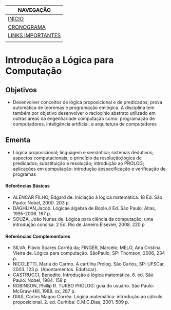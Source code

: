 |  NAVEGAÇÃO 	|
|---	        |
|  [INÍCIO](https://gabrieldeio.github.io/logicaparacomputacao.github.io/) 	        |
|  [CRONOGRAMA](cronograma/) 	        |
|  [LINKS IMPORTANTES](links-importantes/)	        |
|   	        |


# Introdução a Lógica para Computação

## Objetivos
 * Desenvolver conceitos de lógica proposicional e de predicados; prova automática de teoremas e programação emlógica. A disciplina tem também por objetivo desenvolver o raciocínio abstrato utilizado em outras áreas da engenhariade computação como: programação de computadores, inteligência artificial, e arquitetura de computadores

## Ementa
 * Lógica proposicional; linguagem e semântica; sistemas dedutivos; aspectos computacionais; o princípio da resolução;lógica de predicados; substituição e resolução; introdução ao PROLOG; aplicações em computação: introdução àespecificação e verificação de programas
#### Referências Básicas
 * ALENCAR FILHO, Edgard de. Iniciação à lógica matemática. 18 Ed. São Paulo: Nobel, 2000. 203 p.
 * DAGHLIAN,Jacob. Lógicae álgebra de Boole.4 Ed. São Paulo: Atlas, 1995-2006. 167 p.
 * SOUZA, João Nunes de. Lógica para ciência da computação: uma introdução concisa. 2 Ed. Rio de Janeiro:Elsevier, 2008. 220 p
#### Referências Complementares
 * SILVA, Flávio Soares Corrêa da; FINGER, Marcelo; MELO, Ana Cristina Vieira de. Lógica para computação. SãoPaulo, SP: Thomson, 2006, 234 p.
 * NICOLETTI, Maria do Carmo. A cartilha Prolog. São Carlos, SP: UFSCar, 2003. 123 p. (Apontamentos. Edufscar).
 * CASTRUCCI, Benedito. Introdução à lógica matemática. 6. ed. São Paulo: Nobel, 1984. 158 p
 * ROBINSON, Phillip R. TURBO PROLOG: guia do usuário. São Paulo: McGraw-Hill, 1988. xx, 287 p.
 * DIAS, Carlos Magno Corrêa. Lógica matemática: introdução ao cálculo proposicional. 2. ed. Curitiba: C.M.C.Dias, 2001. 509 p.

